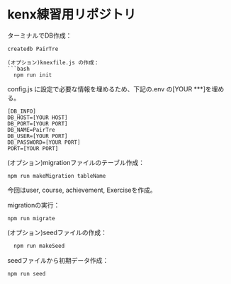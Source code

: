 # kenx練習用リポジトリ

ターミナルでDB作成：
```
createdb PairTre

(オプション)knexfile.js の作成：
```bash
  npm run init
```
config.js に設定で必要な情報を埋めるため、下記の.env の[YOUR ***]を埋める。

```
[DB_INFO]
DB_HOST=[YOUR HOST]
DB_PORT=[YOUR PORT]
DB_NAME=PairTre
DB_USER=[YOUR PORT]
DB_PASSWORD=[YOUR PORT]
PORT=[YOUR PORT]
```

(オプション)migrationファイルのテーブル作成：
```
npm run makeMigration tableName
```
今回はuser, course, achievement, Exerciseを作成。

migrationの実行：
```
npm run migrate
```

(オプション)seedファイルの作成：
```bash
  npm run makeSeed
```

seedファイルから初期データ作成：

```bash
npm run seed
```

